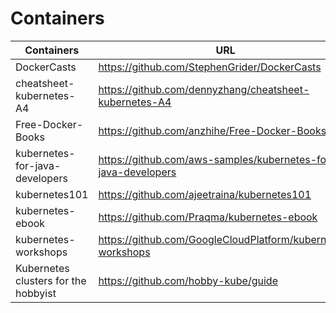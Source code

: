 # Containers

| Containers  |                          URL                                                                   |
|-------------|------------------------------------------------------------------------------------------------| 
|DockerCasts|https://github.com/StephenGrider/DockerCasts|
|cheatsheet-kubernetes-A4|https://github.com/dennyzhang/cheatsheet-kubernetes-A4|
|Free-Docker-Books|https://github.com/anzhihe/Free-Docker-Books|
|kubernetes-for-java-developers|https://github.com/aws-samples/kubernetes-for-java-developers|
|kubernetes101|https://github.com/ajeetraina/kubernetes101|
|kubernetes-ebook|https://github.com/Praqma/kubernetes-ebook|
|kubernetes-workshops|https://github.com/GoogleCloudPlatform/kubernetes-workshops|
|Kubernetes clusters for the hobbyist|https://github.com/hobby-kube/guide|






